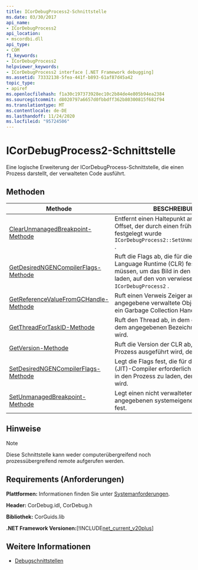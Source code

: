 ```yaml
---
title: ICorDebugProcess2-Schnittstelle
ms.date: 03/30/2017
api_name:
- ICorDebugProcess2
api_location:
- mscordbi.dll
api_type:
- COM
f1_keywords:
- ICorDebugProcess2
helpviewer_keywords:
- ICorDebugProcess2 interface [.NET Framework debugging]
ms.assetid: 73332138-5fea-441f-b893-61af87d45a42
topic_type:
- apiref
ms.openlocfilehash: f1a30c197373928ec10c2b84de4e805b94ea2384
ms.sourcegitcommit: d8020797a6657d0fbbdff362b80300815f682f94
ms.translationtype: MT
ms.contentlocale: de-DE
ms.lasthandoff: 11/24/2020
ms.locfileid: "95724506"
---
```

# <a name="icordebugprocess2-interface"></a>ICorDebugProcess2-Schnittstelle

Eine logische Erweiterung der ICorDebugProcess-Schnittstelle, die einen Prozess darstellt, der verwalteten Code ausführt.  
  
## <a name="methods"></a>Methoden  
  
|Methode|BESCHREIBUNG|  
|------------|-----------------|  
|[ClearUnmanagedBreakpoint-Methode](icordebugprocess2-clearunmanagedbreakpoint-method.md)|Entfernt einen Haltepunkt am angegebenen Offset, der durch einen früheren-Aufrufsatz festgelegt wurde `ICorDebugProcess2::SetUnmanagedBreakpoint` .|  
|[GetDesiredNGENCompilerFlags-Methode](icordebugprocess2-getdesiredngencompilerflags-method.md)|Ruft die Flags ab, die für die Common Language Runtime (CLR) festgelegt werden müssen, um das Bild in den Prozess zu laden, auf den von verwiesen wird `ICorDebugProcess2` .|  
|[GetReferenceValueFromGCHandle-Methode](icordebugprocess2-getreferencevaluefromgchandle-method.md)|Ruft einen Verweis Zeiger auf das angegebene verwaltete Objekt ab, das über ein Garbage Collection Handle verfügt.|  
|[GetThreadForTaskID-Methode](icordebugprocess2-getthreadfortaskid-method.md)|Ruft den Thread ab, in dem die Aufgabe mit dem angegebenen Bezeichner ausgeführt wird.|  
|[GetVersion-Methode](icordebugprocess2-getversion-method.md)|Ruft die Version der CLR ab, auf der der Prozess ausgeführt wird, der debuggt wird.|  
|[SetDesiredNGENCompilerFlags-Methode](icordebugprocess2-setdesiredngencompilerflags-method.md)|Legt die Flags fest, die für den Just-in-time (JIT)-Compiler erforderlich sind, um ein Bild in den Prozess zu laden, der gedebuggt wird.|  
|[SetUnmanagedBreakpoint-Methode](icordebugprocess2-setunmanagedbreakpoint-method.md)|Legt einen nicht verwalteten Haltepunkt am angegebenen systemeigenen Abbild Offset fest.|  
  
## <a name="remarks"></a>Hinweise  
  
> [!NOTE]
> Diese Schnittstelle kann weder computerübergreifend noch prozessübergreifend remote aufgerufen werden.  
  
## <a name="requirements"></a>Requirements (Anforderungen)  

 **Plattformen:** Informationen finden Sie unter [Systemanforderungen](../../get-started/system-requirements.md).  
  
 **Header:** CorDebug.idl, CorDebug.h  
  
 **Bibliothek:** CorGuids.lib  
  
 **.NET Framework Versionen:**[!INCLUDE[net_current_v20plus](../../../../includes/net-current-v20plus-md.md)]  
  
## <a name="see-also"></a>Weitere Informationen

- [Debugschnittstellen](debugging-interfaces.md)
